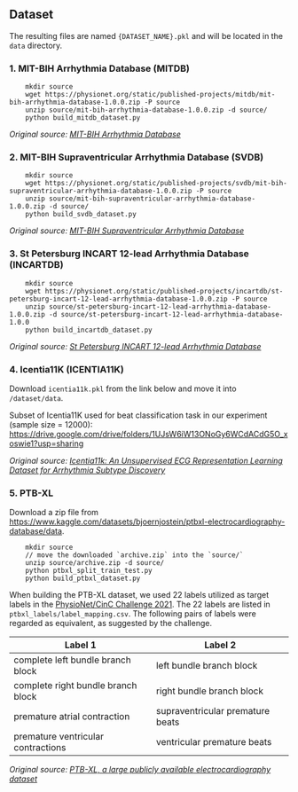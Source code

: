 ## Dataset
The resulting files are named `{DATASET_NAME}.pkl` and will be located in the `data` directory.

### 1. MIT-BIH Arrhythmia Database (MITDB)

```
    mkdir source
    wget https://physionet.org/static/published-projects/mitdb/mit-bih-arrhythmia-database-1.0.0.zip -P source
    unzip source/mit-bih-arrhythmia-database-1.0.0.zip -d source/
    python build_mitdb_dataset.py
```

*Original source: [MIT-BIH Arrhythmia Database](https://www.physionet.org/content/mitdb/1.0.0/)*


###  2. MIT-BIH Supraventricular Arrhythmia Database (SVDB)

```
    mkdir source
    wget https://physionet.org/static/published-projects/svdb/mit-bih-supraventricular-arrhythmia-database-1.0.0.zip -P source
    unzip source/mit-bih-supraventricular-arrhythmia-database-1.0.0.zip -d source/
    python build_svdb_dataset.py
```


*Original source: [MIT-BIH Supraventricular Arrhythmia Database](https://physionet.org/content/svdb/1.0.0/)*

### 3. St Petersburg INCART 12-lead Arrhythmia Database (INCARTDB)

```
    mkdir source
    wget https://physionet.org/static/published-projects/incartdb/st-petersburg-incart-12-lead-arrhythmia-database-1.0.0.zip -P source
    unzip source/st-petersburg-incart-12-lead-arrhythmia-database-1.0.0.zip -d source/st-petersburg-incart-12-lead-arrhythmia-database-1.0.0
    python build_incartdb_dataset.py
```

*Original source: [St Petersburg INCART 12-lead Arrhythmia Database](https://physionet.org/content/incartdb/1.0.0/)*


### 4. Icentia11K (ICENTIA11K)

Download `icentia11k.pkl` from the link below and move it into `/dataset/data`.

Subset of Icentia11K used for beat classification task in our experiment (sample size = 12000): https://drive.google.com/drive/folders/1UJsW6iW13ONoGy6WCdACdG5O_xoswie1?usp=sharing

*Original source: [Icentia11k: An Unsupervised ECG Representation Learning Dataset for Arrhythmia Subtype Discovery](https://academictorrents.com/details/af04abfe9a3c96b30e5dd029eb185e19a7055272)*


### 5. PTB-XL

Download a zip file from https://www.kaggle.com/datasets/bjoernjostein/ptbxl-electrocardiography-database/data.

```
    mkdir source
    // move the downloaded `archive.zip` into the `source/`
    unzip source/archive.zip -d source/
    python ptbxl_split_train_test.py
    python build_ptbxl_dataset.py
```

When building the PTB-XL dataset, we used 22 labels utilized as target labels in the [PhysioNet/CinC Challenge 2021](https://github.com/physionetchallenges/evaluation-2021/blob/main/dx_mapping_scored.csv).
The 22 labels are listed in `ptbxl_labels/label_mapping.csv`.
The following pairs of labels were regarded as equivalent, as suggested by the challenge.

| Label 1                            | Label 2                          |
|------------------------------------|----------------------------------|
| complete left bundle branch block  | left bundle branch block         |
| complete right bundle branch block | right bundle branch block        |
| premature atrial contraction       | supraventricular premature beats |
| premature ventricular contractions | ventricular premature beats      |


*Original source: [PTB-XL, a large publicly available electrocardiography dataset](https://physionet.org/content/ptb-xl/1.0.3/)*
